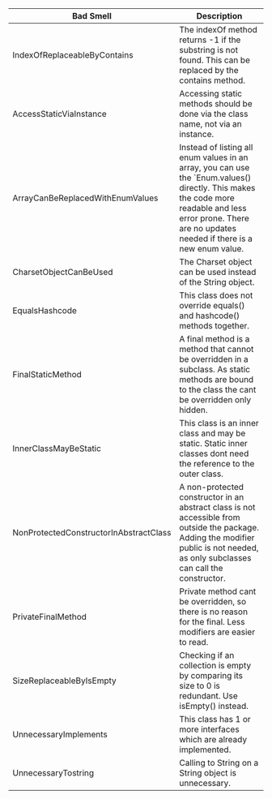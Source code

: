 | Bad Smell | Description |
| --- | --- |
| IndexOfReplaceableByContains | The indexOf method returns -1 if the substring is not found. This can be replaced by the contains method. | 
| AccessStaticViaInstance | Accessing static methods should be done via the class name, not via an instance. | 
| ArrayCanBeReplacedWithEnumValues | Instead of listing all enum values in an array, you can use the `Enum.values() directly. This makes the code more readable and less error prone. There are no updates needed if there is a new enum value. | 
| CharsetObjectCanBeUsed | The Charset object can be used instead of the String object. | 
| EqualsHashcode | This class does not override equals() and hashcode() methods together. | 
| FinalStaticMethod | A final method is a method that cannot be overridden in a subclass. As static methods are bound to the class the cant be overridden only hidden. | 
| InnerClassMayBeStatic | This class is an inner class and may be static. Static inner classes dont need the reference to the outer class. | 
| NonProtectedConstructorInAbstractClass | A non-protected constructor in an abstract class is not accessible from outside the package. Adding the modifier public is not needed, as only subclasses can call the constructor. | 
| PrivateFinalMethod | Private method cant be overridden, so there is no reason for the final. Less modifiers are easier to read. | 
| SizeReplaceableByIsEmpty | Checking if an collection is empty by comparing its size to 0 is redundant. Use isEmpty() instead. | 
| UnnecessaryImplements | This class has 1 or more interfaces which are already implemented. | 
| UnnecessaryTostring | Calling to String on a String object is unnecessary. | 
